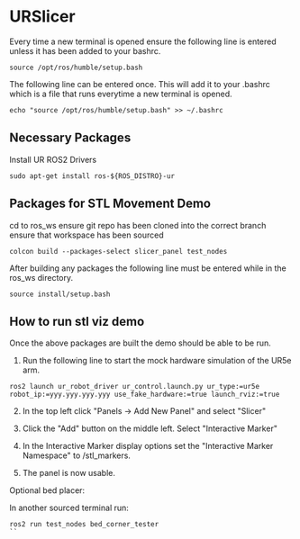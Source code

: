 # URSlicer

Every time a new terminal is opened ensure the following line is entered unless it has been added to your bashrc.
```
source /opt/ros/humble/setup.bash
```
The following line can be entered once. This will add it to your .bashrc which is a file that runs everytime a new terminal is opened.
```
echo "source /opt/ros/humble/setup.bash" >> ~/.bashrc
```

## Necessary Packages

Install UR ROS2 Drivers
```
sudo apt-get install ros-${ROS_DISTRO}-ur
```

## Packages for STL Movement Demo

cd to ros_ws 
ensure git repo has been cloned into the correct branch
ensure that workspace has been sourced
```
colcon build --packages-select slicer_panel test_nodes
```

After building any packages the following line must be entered while in the ros_ws directory.

```
source install/setup.bash
```

## How to run stl viz demo

Once the above packages are built the demo should be able to be run.

1. Run the following line to start the mock hardware simulation of the UR5e arm.

```
ros2 launch ur_robot_driver ur_control.launch.py ur_type:=ur5e robot_ip:=yyy.yyy.yyy.yyy use_fake_hardware:=true launch_rviz:=true
```
2. In the top left click "Panels -> Add New Panel" and select "Slicer"

3. Click the "Add" button on the middle left. Select "Interactive Marker"

4. In the Interactive Marker display options set the "Interactive Marker Namespace" to /stl_markers.

5. The panel is now usable.

Optional bed placer:

In another sourced terminal run:
```
ros2 run test_nodes bed_corner_tester
``

